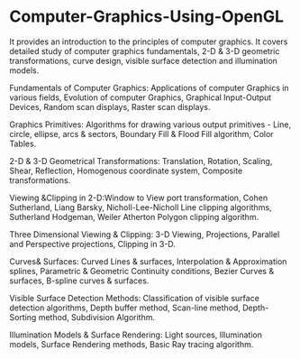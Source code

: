 # Computer-Graphics-Using-OpenGL

It provides an introduction to the principles of computer graphics. It covers detailed study of computer graphics fundamentals, 2-D & 3-D geometric transformations, curve design, visible surface detection and illumination models.

Fundamentals of Computer Graphics: Applications of computer Graphics in various fields, Evolution of computer Graphics, Graphical Input-Output Devices, Random scan displays, Raster scan displays.

Graphics Primitives: Algorithms for drawing various output primitives - Line, circle, ellipse, arcs & sectors, Boundary Fill & Flood Fill algorithm, Color Tables.

2-D & 3-D Geometrical Transformations: Translation, Rotation, Scaling, Shear, Reflection, Homogenous coordinate system, Composite transformations.

Viewing &Clipping in 2-D:Window to View port transformation, Cohen Sutherland, Liang Barsky, Nicholl-Lee-Nicholl Line clipping algorithms, Sutherland Hodgeman, Weiler Atherton Polygon clipping algorithm.

Three Dimensional Viewing & Clipping: 3-D Viewing, Projections, Parallel and Perspective projections, Clipping in 3-D.

Curves& Surfaces: Curved Lines & surfaces, Interpolation & Approximation splines, Parametric & Geometric Continuity conditions, Bezier Curves & surfaces, B-spline curves & surfaces.

Visible Surface Detection Methods: Classification of visible surface detection algorithms, Depth buffer method, Scan-line method, Depth-Sorting method, Subdivision Algorithm. 

Illumination Models & Surface Rendering: Light sources, Illumination models, Surface Rendering methods, Basic Ray tracing algorithm.
